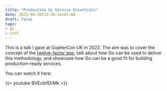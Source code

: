 ```yaml
---
title: "Production Go Service Essentials"
date: 2023-08-28T23:30:14+01:00
draft: false
tags:
- go
- conf
---
```


This is a talk I gave at GopherCon UK in 2022. The aim was to cover the concept of the [twelve-factor app](https://12factor.net), talk about how Go can be used to deliver this methodology, and showcase how Go can be a good fit for building production-ready services.

You can watch it here:

{{< youtube BVEcbifDrMk >}}